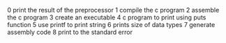 0 print the result of the preprocessor
1 compile the c program
2 assemble the c program
3 create an executable
4 c program to print using puts function
5 use printf to print string
6 prints size of data types
7 generate assembly code
8 print to the standard error
